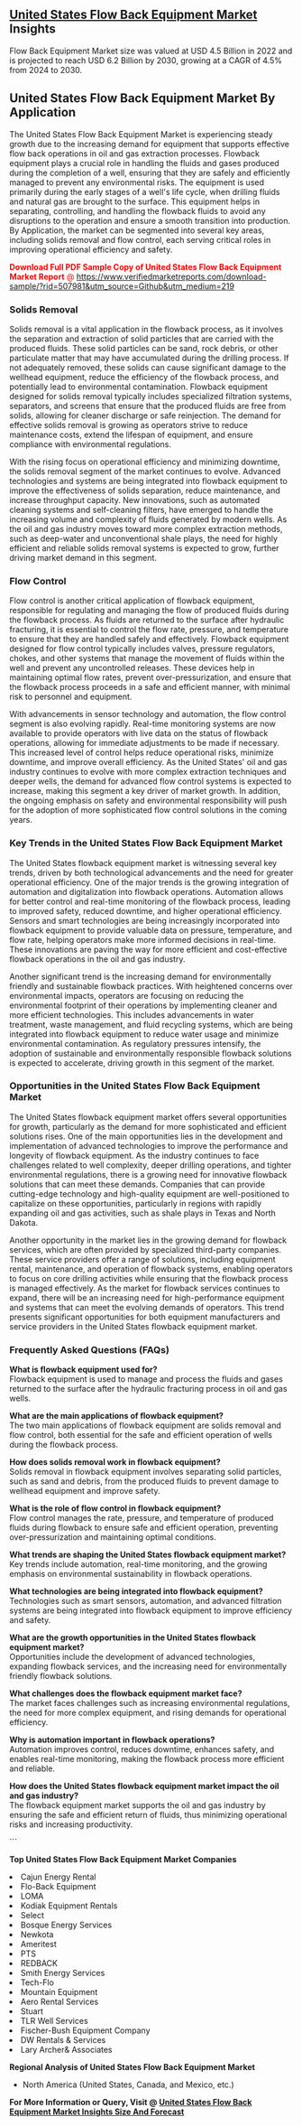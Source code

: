<h2><a href="https://www.verifiedmarketreports.com/download-sample/?rid=507981&amp;utm_source=Github&amp;utm_medium=219" target="_blank">United States Flow Back Equipment Market</a> Insights</h2><p>Flow Back Equipment Market size was valued at USD 4.5 Billion in 2022 and is projected to reach USD 6.2 Billion by 2030, growing at a CAGR of 4.5% from 2024 to 2030.</p><p> <h2>United States Flow Back Equipment Market By Application</h2> <p>The United States Flow Back Equipment Market is experiencing steady growth due to the increasing demand for equipment that supports effective flow back operations in oil and gas extraction processes. Flowback equipment plays a crucial role in handling the fluids and gases produced during the completion of a well, ensuring that they are safely and efficiently managed to prevent any environmental risks. The equipment is used primarily during the early stages of a well's life cycle, when drilling fluids and natural gas are brought to the surface. This equipment helps in separating, controlling, and handling the flowback fluids to avoid any disruptions to the operation and ensure a smooth transition into production. By Application, the market can be segmented into several key areas, including solids removal and flow control, each serving critical roles in improving operational efficiency and safety. <p><span class=""><span style="color: #ff0000;"><strong>Download Full PDF Sample Copy of United States Flow Back Equipment Market Report</strong> @ </span><a href="https://www.verifiedmarketreports.com/download-sample/?rid=507981&amp;utm_source=Github&amp;utm_medium=219" target="_blank">https://www.verifiedmarketreports.com/download-sample/?rid=507981&amp;utm_source=Github&amp;utm_medium=219</a></span></p></p> <h3>Solids Removal</h3> <p>Solids removal is a vital application in the flowback process, as it involves the separation and extraction of solid particles that are carried with the produced fluids. These solid particles can be sand, rock debris, or other particulate matter that may have accumulated during the drilling process. If not adequately removed, these solids can cause significant damage to the wellhead equipment, reduce the efficiency of the flowback process, and potentially lead to environmental contamination. Flowback equipment designed for solids removal typically includes specialized filtration systems, separators, and screens that ensure that the produced fluids are free from solids, allowing for cleaner discharge or safe reinjection. The demand for effective solids removal is growing as operators strive to reduce maintenance costs, extend the lifespan of equipment, and ensure compliance with environmental regulations. <p>With the rising focus on operational efficiency and minimizing downtime, the solids removal segment of the market continues to evolve. Advanced technologies and systems are being integrated into flowback equipment to improve the effectiveness of solids separation, reduce maintenance, and increase throughput capacity. New innovations, such as automated cleaning systems and self-cleaning filters, have emerged to handle the increasing volume and complexity of fluids generated by modern wells. As the oil and gas industry moves toward more complex extraction methods, such as deep-water and unconventional shale plays, the need for highly efficient and reliable solids removal systems is expected to grow, further driving market demand in this segment.</p> <h3>Flow Control</h3> <p>Flow control is another critical application of flowback equipment, responsible for regulating and managing the flow of produced fluids during the flowback process. As fluids are returned to the surface after hydraulic fracturing, it is essential to control the flow rate, pressure, and temperature to ensure that they are handled safely and effectively. Flowback equipment designed for flow control typically includes valves, pressure regulators, chokes, and other systems that manage the movement of fluids within the well and prevent any uncontrolled releases. These devices help in maintaining optimal flow rates, prevent over-pressurization, and ensure that the flowback process proceeds in a safe and efficient manner, with minimal risk to personnel and equipment. <p>With advancements in sensor technology and automation, the flow control segment is also evolving rapidly. Real-time monitoring systems are now available to provide operators with live data on the status of flowback operations, allowing for immediate adjustments to be made if necessary. This increased level of control helps reduce operational risks, minimize downtime, and improve overall efficiency. As the United States' oil and gas industry continues to evolve with more complex extraction techniques and deeper wells, the demand for advanced flow control systems is expected to increase, making this segment a key driver of market growth. In addition, the ongoing emphasis on safety and environmental responsibility will push for the adoption of more sophisticated flow control solutions in the coming years.</p> <h3>Key Trends in the United States Flow Back Equipment Market</h3> <p>The United States flowback equipment market is witnessing several key trends, driven by both technological advancements and the need for greater operational efficiency. One of the major trends is the growing integration of automation and digitalization into flowback operations. Automation allows for better control and real-time monitoring of the flowback process, leading to improved safety, reduced downtime, and higher operational efficiency. Sensors and smart technologies are being increasingly incorporated into flowback equipment to provide valuable data on pressure, temperature, and flow rate, helping operators make more informed decisions in real-time. These innovations are paving the way for more efficient and cost-effective flowback operations in the oil and gas industry. <p>Another significant trend is the increasing demand for environmentally friendly and sustainable flowback practices. With heightened concerns over environmental impacts, operators are focusing on reducing the environmental footprint of their operations by implementing cleaner and more efficient technologies. This includes advancements in water treatment, waste management, and fluid recycling systems, which are being integrated into flowback equipment to reduce water usage and minimize environmental contamination. As regulatory pressures intensify, the adoption of sustainable and environmentally responsible flowback solutions is expected to accelerate, driving growth in this segment of the market.</p> <h3>Opportunities in the United States Flow Back Equipment Market</h3> <p>The United States flowback equipment market offers several opportunities for growth, particularly as the demand for more sophisticated and efficient solutions rises. One of the main opportunities lies in the development and implementation of advanced technologies to improve the performance and longevity of flowback equipment. As the industry continues to face challenges related to well complexity, deeper drilling operations, and tighter environmental regulations, there is a growing need for innovative flowback solutions that can meet these demands. Companies that can provide cutting-edge technology and high-quality equipment are well-positioned to capitalize on these opportunities, particularly in regions with rapidly expanding oil and gas activities, such as shale plays in Texas and North Dakota. <p>Another opportunity in the market lies in the growing demand for flowback services, which are often provided by specialized third-party companies. These service providers offer a range of solutions, including equipment rental, maintenance, and operation of flowback systems, enabling operators to focus on core drilling activities while ensuring that the flowback process is managed effectively. As the market for flowback services continues to expand, there will be an increasing need for high-performance equipment and systems that can meet the evolving demands of operators. This trend presents significant opportunities for both equipment manufacturers and service providers in the United States flowback equipment market.</p> <h3>Frequently Asked Questions (FAQs)</h3> <p><strong>What is flowback equipment used for?</strong><br>Flowback equipment is used to manage and process the fluids and gases returned to the surface after the hydraulic fracturing process in oil and gas wells.</p> <p><strong>What are the main applications of flowback equipment?</strong><br>The two main applications of flowback equipment are solids removal and flow control, both essential for the safe and efficient operation of wells during the flowback process.</p> <p><strong>How does solids removal work in flowback equipment?</strong><br>Solids removal in flowback equipment involves separating solid particles, such as sand and debris, from the produced fluids to prevent damage to wellhead equipment and improve safety.</p> <p><strong>What is the role of flow control in flowback equipment?</strong><br>Flow control manages the rate, pressure, and temperature of produced fluids during flowback to ensure safe and efficient operation, preventing over-pressurization and maintaining optimal conditions.</p> <p><strong>What trends are shaping the United States flowback equipment market?</strong><br>Key trends include automation, real-time monitoring, and the growing emphasis on environmental sustainability in flowback operations.</p> <p><strong>What technologies are being integrated into flowback equipment?</strong><br>Technologies such as smart sensors, automation, and advanced filtration systems are being integrated into flowback equipment to improve efficiency and safety.</p> <p><strong>What are the growth opportunities in the United States flowback equipment market?</strong><br>Opportunities include the development of advanced technologies, expanding flowback services, and the increasing need for environmentally friendly flowback solutions.</p> <p><strong>What challenges does the flowback equipment market face?</strong><br>The market faces challenges such as increasing environmental regulations, the need for more complex equipment, and rising demands for operational efficiency.</p> <p><strong>Why is automation important in flowback operations?</strong><br>Automation improves control, reduces downtime, enhances safety, and enables real-time monitoring, making the flowback process more efficient and reliable.</p> <p><strong>How does the United States flowback equipment market impact the oil and gas industry?</strong><br>The flowback equipment market supports the oil and gas industry by ensuring the safe and efficient return of fluids, thus minimizing operational risks and increasing productivity.</p> ```</p><p><strong>Top United States Flow Back Equipment Market Companies</strong></p><div data-test-id=""><p><li>Cajun Energy Rental</li><li> Flo-Back Equipment</li><li> LOMA</li><li> Kodiak Equipment Rentals</li><li> Select</li><li> Bosque Energy Services</li><li> Newkota</li><li> Ameritest</li><li> PTS</li><li> REDBACK</li><li> Smith Energy Services</li><li> Tech-Flo</li><li> Mountain Equipment</li><li> Aero Rental Services</li><li> Stuart</li><li> TLR Well Services</li><li> Fischer-Bush Equipment Company</li><li> DW Rentals & Services</li><li> Lary Archer& Associates</li></p><div><strong>Regional Analysis of&nbsp;United States Flow Back Equipment Market</strong></div><ul><li dir="ltr"><p dir="ltr">North America&nbsp;(United States, Canada, and Mexico, etc.)</p></li></ul><p><strong>For More Information or Query, Visit @&nbsp;</strong><strong><a href="https://www.verifiedmarketreports.com/product/flow-back-equipment-market-size-and-forecast/?utm_source=Github&amp;utm_medium=219" target="_blank">United States Flow Back Equipment Market Insights Size And Forecast</a></strong></p></div>
